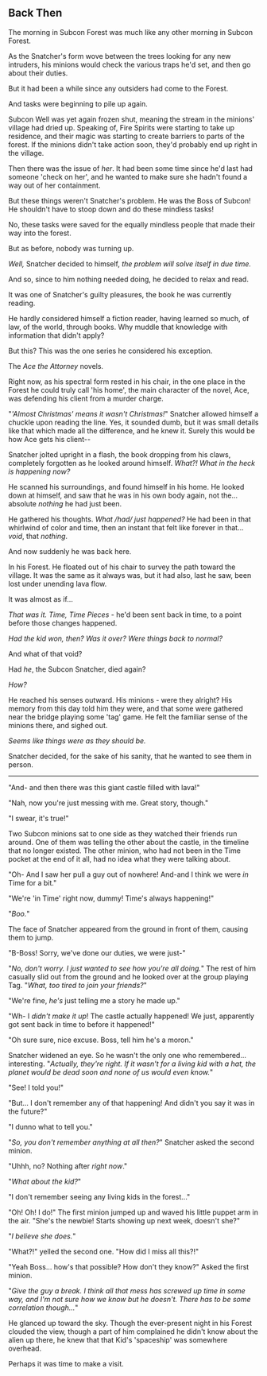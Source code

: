 ## Back Then

The morning in Subcon Forest was much like any other morning in Subcon Forest.

As the Snatcher's form wove between the trees looking for any new intruders, his minions would check the various traps he'd set, and then go about their duties.

But it had been a while since any outsiders had come to the Forest.

And tasks were beginning to pile up again.

Subcon Well was yet again frozen shut, meaning the stream in the minions' village had dried up. Speaking of, Fire Spirits were starting to take up residence, and their magic was starting to create barriers to parts of the forest. If the minions didn't take action soon, they'd probably end up right in the village.

Then there was the issue of *her*. It had been some time since he'd last had someone 'check on her', and he wanted to make sure she hadn't found a way out of her containment.

But these things weren't Snatcher's problem. He was the Boss of Subcon! He shouldn't have to stoop down and do these mindless tasks!

No, these tasks were saved for the equally mindless people that made their way into the forest.

But as before, nobody was turning up.

*Well,* Snatcher decided to himself, *the problem will solve itself in due time.*

And so, since to him nothing needed doing, he decided to relax and read.

It was one of Snatcher's guilty pleasures, the book he was currently reading.

He hardly considered himself a fiction reader, having learned so much, of law, of the world, through books. Why muddle that knowledge with information that didn't apply?

But this? This was the one series he considered his exception.

The *Ace the Attorney* novels.

Right now, as his spectral form rested in his chair, in the one place in the Forest he could truly call 'his home', the main character of the novel, Ace, was defending his client from a murder charge.

"*'Almost Christmas' means it wasn't Christmas!*" Snatcher allowed himself a chuckle upon reading the line. Yes, it sounded dumb, but it was small details like that which made all the difference, and he knew it. Surely this would be how Ace gets his client--

Snatcher jolted upright in a flash, the book dropping from his claws, completely forgotten as he looked around himself. *What?! What in the heck is happening now?*

He scanned his surroundings, and found himself in his home. He looked down at himself, and saw that he was in his own body again, not the... absolute *nothing* he had just been.

He gathered his thoughts. *What /had/ just happened?* He had been in that whirlwind of color and time, then an instant that felt like forever in that... *void*, that *nothing*.

And now suddenly he was back here.

In his Forest. He floated out of his chair to survey the path toward the village. It was the same as it always was, but it had also, last he saw, been lost under unending lava flow.

It was almost as if...

*That was it. Time, Time Pieces* - he'd been sent back in time, to a point before those changes happened.

*Had the kid won, then? Was it over? Were things back to normal?*

And what of that void?

Had *he*, the Subcon Snatcher, died again?

*How?*

He reached his senses outward. His minions - were they alright? His memory from this day told him they were, and that some were gathered near the bridge playing some 'tag' game. He felt the familiar sense of the minions there, and sighed out.

*Seems like things were as they should be.*

Snatcher decided, for the sake of his sanity, that he wanted to see them in person.

----

"And- and then there was this giant castle filled with lava!"

"Nah, now you're just messing with me. Great story, though."

"I swear, it's true!"

Two Subcon minions sat to one side as they watched their friends run around. One of them was telling the other about the castle, in the timeline that no longer existed. The other minion, who had not been in the Time pocket at the end of it all, had no idea what they were talking about.

"Oh- And I saw her pull a guy out of nowhere! And-and I think we were *in* Time for a bit."

"We're 'in Time' right now, dummy! Time's always happening!"

"*Boo.*"

The face of Snatcher appeared from the ground in front of them, causing them to jump.

"B-Boss! Sorry, we've done our duties, we were just-"

"*No, don't worry. I just wanted to see how you're all doing.*" The rest of him casually slid out from the ground and he looked over at the group playing Tag. "*What, too tired to join your friends?*"

"We're fine, *he's* just telling me a story he made up."

"Wh- I *didn't make it up*! The castle actually happened! We just, apparently got sent back in time to before it happened!"

"Oh sure sure, nice excuse. Boss, tell him he's a moron."

Snatcher widened an eye. So he wasn't the only one who remembered... interesting. "*Actually, they're right. If it wasn't for a living kid with a hat, the planet would be dead soon and none of us would even know.*"

"See! I told you!"

"But... I don't remember any of that happening! And didn't you say it was in the future?"

"I dunno what to tell you."

"*So, you don't remember anything at all then?*" Snatcher asked the second minion.

"Uhhh, no? Nothing after *right now*."

"*What about the kid?*"

"I don't remember seeing any living kids in the forest..."

"Oh! Oh! I do!" The first minion jumped up and waved his little puppet arm in the air. "She's the newbie! Starts showing up next week, doesn't she?"

"*I believe she does.*"

"What?!" yelled the second one. "How did I miss all this?!"

"Yeah Boss... how's that possible? How don't they know?" Asked the first minion.

"*Give the guy a break. I think all that mess has screwed up time in some way, and I'm not sure how we know but he doesn't. There has to be some correlation though...*"

He glanced up toward the sky. Though the ever-present night in his Forest clouded the view, though a part of him complained he didn't know about the alien up there, he knew that that Kid's 'spaceship' was somewhere overhead.

Perhaps it was time to make a visit.
